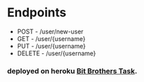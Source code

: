 # Endpoints

- POST - /user/new-user
- GET - /user/{username}
- PUT - /user/{username}
- DELETE - /user/{username}

### **deployed on heroku** [Bit Brothers Task](https://bit-brothers-task.herokuapp.com).
